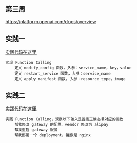 第三周
---
https://platform.openai.com/docs/overview

## 实践一

[实践代码在这里](./action1/functionCalling.ipynb)

    实现 Function Calling
        定义 modify_config 函数，入参：service_name，key，value
        定义 restart_service 函数，入参：service_name
        定义 apply_manifest 函数，入参：resource_type，image

## 实践二

[实践代码在这里](./action1/functionCalling.ipynb)

    实践 Function Calling，观察以下输入是否能正确选择对应的函数
        帮我修改 gateway 的配置，vendor 修改为 alipay
        帮我重启 gateway 服务
        帮我部署一个 deployment，镜像是 nginx